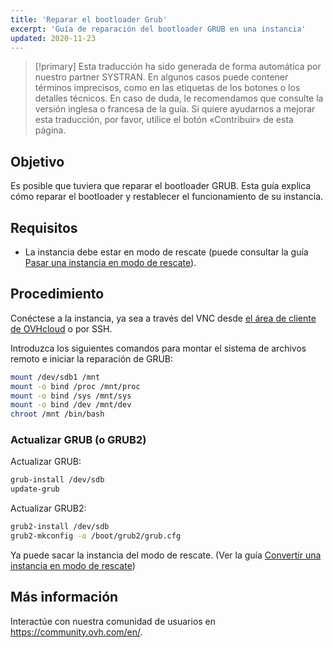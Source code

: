 ```yaml
---
title: 'Reparar el bootloader Grub'
excerpt: 'Guía de reparación del bootloader GRUB en una instancia'
updated: 2020-11-23
---
```


> [!primary]
> Esta traducción ha sido generada de forma automática por nuestro partner SYSTRAN. En algunos casos puede contener términos imprecisos, como en las etiquetas de los botones o los detalles técnicos. En caso de duda, le recomendamos que consulte la versión inglesa o francesa de la guía. Si quiere ayudarnos a mejorar esta traducción, por favor, utilice el botón «Contribuir» de esta página.
> 

## Objetivo

Es posible que tuviera que reparar el bootloader GRUB. Esta guía explica cómo reparar el bootloader y restablecer el funcionamiento de su instancia.

## Requisitos

- La instancia debe estar en modo de rescate (puede consultar la guía [Pasar una instancia en modo de rescate](/pages/public_cloud/compute/put_an_instance_in_rescue_mode)).

## Procedimiento

Conéctese a la instancia, ya sea a través del VNC desde [el área de cliente de OVHcloud](/links/manager) o por SSH.

Introduzca los siguientes comandos para montar el sistema de archivos remoto e iniciar la reparación de GRUB:

```sh
mount /dev/sdb1 /mnt
mount -o bind /proc /mnt/proc
mount -o bind /sys /mnt/sys
mount -o bind /dev /mnt/dev
chroot /mnt /bin/bash
```

### Actualizar GRUB (o GRUB2)

Actualizar GRUB:

```sh
grub-install /dev/sdb
update-grub
```

Actualizar GRUB2:

```sh
grub2-install /dev/sdb
grub2-mkconfig -o /boot/grub2/grub.cfg
```

Ya puede sacar la instancia del modo de rescate. (Ver la guía [Convertir una instancia en modo de rescate](/pages/public_cloud/compute/put_an_instance_in_rescue_mode))

## Más información

Interactúe con nuestra comunidad de usuarios en <https://community.ovh.com/en/>.